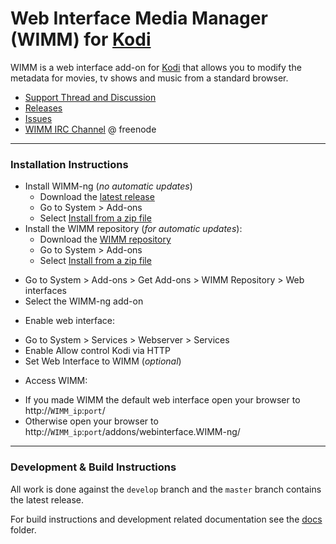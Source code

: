 # Web Interface Media Manager (WIMM) for [Kodi](http://kodi.tv/)

WIMM is a web interface add-on for [Kodi](http://kodi.tv/) that allows you to modify the metadata for movies, tv shows and music from a standard browser.

* [Support Thread and Discussion](http://forum.kodi.tv/showthread.php?tid=188839&action=lastpost)
* [Releases](https://github.com/fyfe/WIMM-ng/releases)
* [Issues](https://github.com/fyfe/WIMM-ng/issues)
* [WIMM IRC Channel](https://webchat.freenode.net/?channels=##wimm) @ freenode

___

### Installation Instructions

* Install WIMM-ng (_no automatic updates_)
  - Download the [latest release](https://github.com/fyfe/WIMM-ng/releases)
  - Go to System > Add-ons
  - Select [Install from a zip file](http://kodi.wiki/view/HOW-TO:Install_an_Add-on_from_a_zip_file "HOW-TO: Install an Add-on from a zip file")
* Install the WIMM repository (_for automatic updates_):
  - Download the [WIMM repository](http://kodi.neptune-one.net/repository.wimm-1.0.0.zip)
  - Go to System > Add-ons
  - Select [Install from a zip file](http://kodi.wiki/view/HOW-TO:Install_an_Add-on_from_a_zip_file "HOW-TO: Install an Add-on from a zip file")
 - Go to System > Add-ons > Get Add-ons > WIMM Repository > Web interfaces
 - Select the WIMM-ng add-on
* Enable web interface:
 - Go to System > Services > Webserver > Services
 - Enable Allow control Kodi via HTTP
 - Set Web Interface to WIMM (_optional_)
* Access WIMM:
 - If you made WIMM the default web interface open your browser to http://`WIMM_ip`:`port`/
 - Otherwise open your browser to http://`WIMM_ip`:`port`/addons/webinterface.WIMM-ng/
 
___

### Development & Build Instructions

All work is done against the `develop` branch and the `master` branch contains the latest release.

For build instructions and development related documentation see the [docs](https://github.com/fyfe/WIMM-ng/tree/develop/docs) folder.
